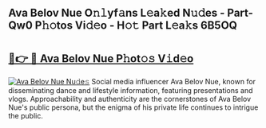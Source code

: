 ## Ava Belov Nue O𝚗𝚕yf𝚊ns L𝚎a𝚔ed N𝚞𝚍es - Part-Qw0 P𝚑𝚘tos Vi𝚍𝚎o - H𝚘𝚝 Part L𝚎a𝚔s 6B5OQ

# <h2><a href="http://kf6mu0.oniu.top/?m=Ava+Belov+Nue">🔗👉 🔴 Ava Belov Nue P𝚑ot𝚘𝚜 V𝚒d𝚎o</a></h2>

[![Ava Belov Nue Nu𝚍e𝚜](https://i.imgur.com/0qMVB7G.gif)](http://kf6mu0.oniu.top/?m=Ava+Belov+Nue)
Social media influencer Ava Belov Nue, known for disseminating dance and lifestyle information, featuring presentations and vlogs. Approachability and authenticity are the cornerstones of Ava Belov Nue's public persona, but the enigma of his private life continues to intrigue the public.  

